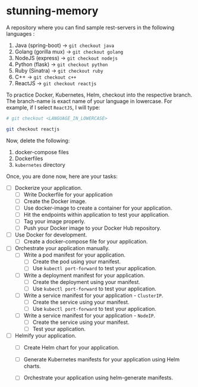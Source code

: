 # stunning-memory

A repository where you can find sample rest-servers in the following languages :

1. Java (spring-boot)     -> `git checkout java`
2. Golang (gorilla mux)   -> `git checkout golang`
3. NodeJS (express)       -> `git checkout nodejs`
4. Python (flask)         -> `git checkout python`
5. Ruby (Sinatra)         -> `git checkout ruby`
6. C++                    -> `git checkout c++`
7. ReactJS                -> `git checkout reactjs`

To practice Docker, Kubernetes, Helm, checkout into the respective branch.</br>
The branch-name is exact name of your language in lowercase.
For example, if I select `ReactJS`, I will type:

```bash
# git checkout <LANGUAGE_IN_LOWERCASE>

git checkout reactjs
```

Now, delete the following:

1. docker-compose files
2. Dockerfiles
3. `kubernetes` directory

Once, you are done now, here are your tasks:

- [ ] Dockerize your application.
  - [ ] Write Dockerfile for your application
  - [ ] Create the Docker image.
  - [ ] Use docker-image to create a container for your application.
  - [ ] Hit the endpoints within application to test your application.
  - [ ] Tag your image properly.
  - [ ] Push your Docker image to your Docker Hub repository.
- [ ] Use Docker for development.
  - [ ] Create a docker-compose file for your application.
- [ ] Orchestrate your application manually.
  - [ ] Write a pod manifest for your application.
    - [ ] Create the pod using your manifest.
    - [ ] Use `kubectl port-forward` to test your application.
  - [ ] Write a deployment manifest for your application.
    - [ ] Create the deployment using your manifest.
    - [ ] Use `kubectl port-forward` to test your application.
  - [ ] Write a service manifest for your application - `ClusterIP`.
    - [ ] Create the service using your manifest.
    - [ ] Use `kubectl port-forward` to test your application.
  - [ ] Write a service manifest for your application - `NodeIP`.
    - [ ] Create the service using your manifest.
    - [ ] Test your application.
- [ ] Helmify your application.
  - [ ] Create Helm chart for your application.
  - [ ] Generate Kubernetes manifests for your application using Helm charts.
  - [ ] Orchestrate your application using helm-generate manifests.



